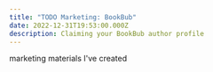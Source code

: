 ```yaml
---
title: "TODO Marketing: BookBub"
date: 2022-12-31T19:53:00.000Z
description: Claiming your BookBub author profile
---
```

marketing materials I've created